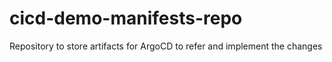 # cicd-demo-manifests-repo
Repository to store artifacts for ArgoCD to refer and implement the changes
